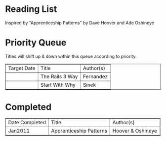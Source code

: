 Reading List
==

Inspired by "Apprenticeship Patterns" by Dave Hoover and Ade Oshineye


Priority Queue
==

Titles will shift up & down within this queue according to priority.

<table border = "1">
	<tr>
		<td>Target Date</td>
		<td>Title</td>
		<td>Author(s)</td>
	</tr>
	<tr>
		<td>&nbsp;</td>
		<td>The Rails 3 Way</td>
		<td>Fernandez</td>
	</tr>
	<tr>
		<td>&nbsp;</td>
		<td>Start With Why</td>
		<td>Sinek</td>
	</tr>
</table>

Completed
==

<table border = "1">
	<tr>
		<td>Date Completed</td>
		<td>Title</td>
		<td>Author(s)</td>
	</tr>
	<tr>
		<td>Jan2011</td>
		<td>Apprenticeship Patterns</td>
		<td>Hoover & Oshineye</td>
	</tr>
</table>

